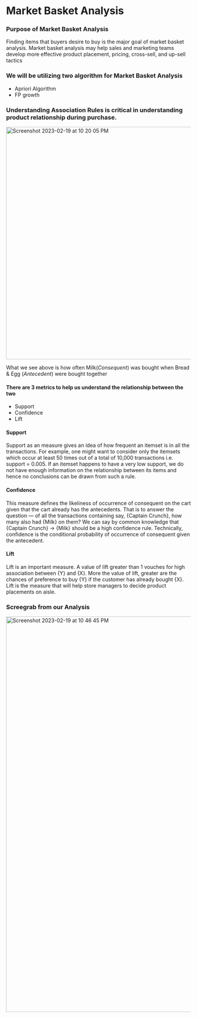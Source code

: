 # Market Basket Analysis

### Purpose of Market Basket Analysis 
Finding items that buyers desire to buy is the major goal of market basket analysis. 
Market basket analysis may help sales and marketing teams develop more effective product placement, pricing, cross-sell, and up-sell tactics


### We will be utilizing two algorithm for Market Basket Analysis 

+ Apriori Algorithm 
+ FP growth

### Understanding Association Rules is critical in understanding product relationship during purchase. 

<img width="634" alt="Screenshot 2023-02-19 at 10 20 05 PM" src="https://user-images.githubusercontent.com/80999165/220002982-4dfa373a-9334-4588-b47a-458d4d80f070.png">


What we see above is how often Milk(*Consequent*) was bought when Bread & Egg (*Antecedent*) were bought together


#### There are 3 metrics to help us understand the relationship between the two 

+ Support
+ Confidence
+ Lift

#### Support 

Support as an measure gives an idea of how frequent an itemset is in all the transactions.  For example, one might want to consider only the itemsets which occur at least 50 times out of a total of 10,000 transactions i.e. support = 0.005. 
If an itemset happens to have a very low support, we do not have enough information on the relationship between its items and hence no conclusions can be drawn from such a rule.

#### Confidence

This measure defines the likeliness of occurrence of consequent on the cart given that the cart already has the antecedents. That is to answer the question — of all the transactions containing say, {Captain Crunch}, how many also had {Milk} on them? We can say by common knowledge that {Captain Crunch} → {Milk} should be a high confidence rule. Technically, confidence is the conditional probability of occurrence of consequent given the antecedent.

#### Lift 

Lift is an important measure. A value of lift greater than 1 vouches for high association between {Y} and {X}. 
More the value of lift, greater are the chances of preference to buy {Y} if the customer has already bought {X}. 
Lift is the measure that will help store managers to decide product placements on aisle.

### Screegrab from our Analysis 


<img width="1079" alt="Screenshot 2023-02-19 at 10 46 45 PM" src="https://user-images.githubusercontent.com/80999165/220005145-3593a7c9-83de-4feb-9f3c-6ca6d0870033.png">



